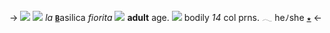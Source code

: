 ->     ![](https://media.discordapp.net/attachments/982634866699014256/1116152301384634449/ezgif-1-c3260d2877.png)
        ![](https://pixelbank.neocities.org/decome/wings/b64cb377.gif) *la* [**``B``**](https://dash.pluralkit.me/dash/g/kllrv)asilica *fiorita* ![](https://pixelbank.neocities.org/decome/wings/e432e8ed.gif)
        **adult** age.  ![](https://mikejima.crd.co/assets/images/shadow/f8d344be.png?v=16e7e82c) bodily *14*
        col prns. 𓂃 heﾉshe [**``★``**](https://rentry.co/leonslastbreath) <-